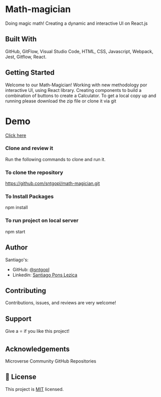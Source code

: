 # Math-magician
Doing magic math! Creating a dynamic and interactive UI on React.js

## Built With

GitHub,
GitFlow,
Visual Studio Code,
HTML,
CSS,
Javascript,
Webpack,
Jest,
Gitflow,
React.

## Getting Started

Welcome to our Math-Magician! Working with new methodology por interactive UI, using React library. Creating components to build a combination of buttons to create a Calculator.
To get a local copy up and running please download the zip file or clone it via git

# Demo

[Click here](https://mathician.netlify.app/)


### Clone and review it

Run the following commands to clone and run it.

### To clone the repository

https://github.com/sntgopl/math-magician.git


### To Install Packages

npm install

### To run project on local server

npm start

## Author

Santiago's:
- GitHub: [@sntgopl](https://github.com/sntgopl)
- Linkedin: [Santiago Pons Lezica](https://www.linkedin.com/in/santiago-pons-lezica-923747241/)

## Contributing

Contributions, issues, and reviews are very welcome! 

## Support

Give a ⭐ if you like this project!

## Acknowledgements

Microverse Community
GitHub Repositories

## 📝 License

This project is [MIT](./LICENSE) licensed.
